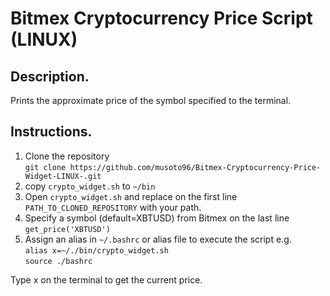 # Bitmex Cryptocurrency Price Script (LINUX)

## Description.
Prints the approximate price of the symbol specified to the terminal.

## Instructions.
1. Clone the repository<br>
`git clone https://github.com/musoto96/Bitmex-Cryptocurrency-Price-Widget-LINUX-.git`
2. copy `crypto_widget.sh` to `~/bin`
3. Open `crypto_widget.sh` and replace on the first line `PATH_TO_CLONED_REPOSITORY` with your path.
4. Specify a symbol (default=XBTUSD) from Bitmex on the last line `get_price('XBTUSD')`
5. Assign an alias in `~/.bashrc` or alias file to execute the script e.g.<br>
`alias x=~/./bin/crypto_widget.sh`<br>
`source ./bashrc`

Type x on the terminal to get the current price.

